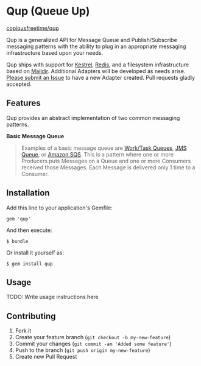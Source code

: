 # Qup (Queue Up)

[copiousfreetime/qup](http://github.com/copiousfreetime/qup)

Qup is a generalized API for Message Queue and Publish/Subscribe messaging
patterns with the ability to plug in an appropriate messaging infrastructure
based upon your needs.

Qup ships with support for [Kestrel](https://github.com/robey/kestrel),
[Redis](http://redis.io), and a filesystem infrastructure based on
[Maildir](https://rubygems.org/gems/maildir). Additional Adapters will be
developed as needs arise. [Please submit an
Issue](https://github.com/copiousfreetime/qup/issues) to have a new Adapter
created. Pull requests gladly accepted.

## Features

Qup provides an abstract implementation of two common messaging patterns.

**Basic Message Queue**

> Examples of a basic message queue are [Work/Task
> Queues](http://www.rabbitmq.com/tutorials/tutorial-two-python.html), [JMS
> Queue](http://docs.oracle.com/javaee/6/api/javax/jms/Queue.html), or [Amazon
> SQS](http://aws.amazon.com/sqs/). This is a pattern where one or more
> Producers puts Messages on a Queue and one or more Consumers received those
> Messages. Each Message is delivered only 1 time to a Consumer.



## Installation

Add this line to your application's Gemfile:

    gem 'qup'

And then execute:

    $ bundle

Or install it yourself as:

    $ gem install qup

## Usage

TODO: Write usage instructions here

## Contributing

1. Fork it
2. Create your feature branch (`git checkout -b my-new-feature`)
3. Commit your changes (`git commit -am 'Added some feature'`)
4. Push to the branch (`git push origin my-new-feature`)
5. Create new Pull Request
